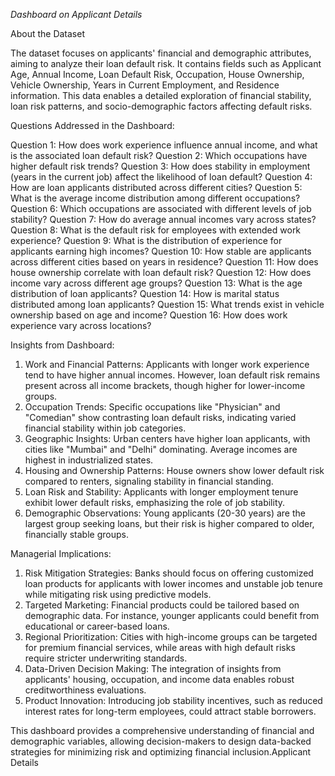 *Dashboard on Applicant Details*





About the Dataset

The dataset focuses on applicants' financial and demographic attributes, aiming to analyze their loan default risk. It contains fields such as Applicant Age, Annual Income, Loan Default Risk, Occupation, House Ownership, Vehicle Ownership, Years in Current Employment, and Residence information. This data enables a detailed exploration of financial stability, loan risk patterns, and socio-demographic factors affecting default risks.

Questions Addressed in the Dashboard:

Question 1: How does work experience influence annual income, and what is the associated loan default risk?
Question 2: Which occupations have higher default risk trends?
Question 3: How does stability in employment (years in the current job) affect the likelihood of loan default?
Question 4: How are loan applicants distributed across different cities?
Question 5: What is the average income distribution among different occupations?
Question 6: Which occupations are associated with different levels of job stability?
Question 7: How do average annual incomes vary across states?
Question 8: What is the default risk for employees with extended work experience?
Question 9: What is the distribution of experience for applicants earning high incomes?
Question 10: How stable are applicants across different cities based on years in residence?
Question 11: How does house ownership correlate with loan default risk?
Question 12: How does income vary across different age groups?
Question 13: What is the age distribution of loan applicants?
Question 14: How is marital status distributed among loan applicants?
Question 15: What trends exist in vehicle ownership based on age and income?
Question 16: How does work experience vary across locations?

Insights from Dashboard:

1. Work and Financial Patterns: Applicants with longer work experience tend to have higher annual incomes. However, loan default risk remains present across all income brackets, though higher for lower-income groups.
2. Occupation Trends: Specific occupations like "Physician" and "Comedian" show contrasting loan default risks, indicating varied financial stability within job categories.
3. Geographic Insights: Urban centers have higher loan applicants, with cities like "Mumbai" and "Delhi" dominating. Average incomes are highest in industrialized states.
4. Housing and Ownership Patterns: House owners show lower default risk compared to renters, signaling stability in financial standing.
5. Loan Risk and Stability: Applicants with longer employment tenure exhibit lower default risks, emphasizing the role of job stability.
6. Demographic Observations: Young applicants (20-30 years) are the largest group seeking loans, but their risk is higher compared to older, financially stable groups.


Managerial Implications:

1. Risk Mitigation Strategies: Banks should focus on offering customized loan products for applicants with lower incomes and unstable job tenure while mitigating risk using predictive models.
2. Targeted Marketing: Financial products could be tailored based on demographic data. For instance, younger applicants could benefit from educational or career-based loans.
3. Regional Prioritization: Cities with high-income groups can be targeted for premium financial services, while areas with high default risks require stricter underwriting standards.
4. Data-Driven Decision Making: The integration of insights from applicants' housing, occupation, and income data enables robust creditworthiness evaluations.
5. Product Innovation: Introducing job stability incentives, such as reduced interest rates for long-term employees, could attract stable borrowers.
   
This dashboard provides a comprehensive understanding of financial and demographic variables, allowing decision-makers to design data-backed strategies for minimizing risk and optimizing financial inclusion.Applicant Details

